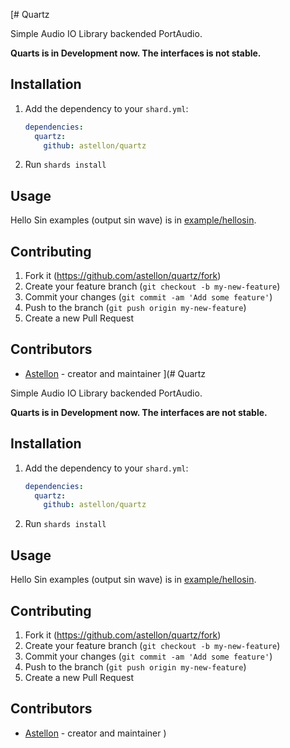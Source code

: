 [# Quartz

Simple Audio IO Library backended PortAudio.

**Quarts is in Development now. The interfaces is not stable.**

## Installation

1. Add the dependency to your `shard.yml`:

   ```yaml
   dependencies:
     quartz:
       github: astellon/quartz
   ```

2. Run `shards install`

## Usage

Hello Sin examples (output sin wave) is in [example/hellosin](https://github.com/astellon/quartz).

## Contributing

1. Fork it (<https://github.com/astellon/quartz/fork>)
2. Create your feature branch (`git checkout -b my-new-feature`)
3. Commit your changes (`git commit -am 'Add some feature'`)
4. Push to the branch (`git push origin my-new-feature`)
5. Create a new Pull Request

## Contributors

- [Astellon](https://github.com/astellon) - creator and maintainer
](# Quartz

Simple Audio IO Library backended PortAudio.

**Quarts is in Development now. The interfaces are not stable.**

## Installation

1. Add the dependency to your `shard.yml`:

   ```yaml
   dependencies:
     quartz:
       github: astellon/quartz
   ```

2. Run `shards install`

## Usage

Hello Sin examples (output sin wave) is in [example/hellosin](https://github.com/astellon/quartz).

## Contributing

1. Fork it (<https://github.com/astellon/quartz/fork>)
2. Create your feature branch (`git checkout -b my-new-feature`)
3. Commit your changes (`git commit -am 'Add some feature'`)
4. Push to the branch (`git push origin my-new-feature`)
5. Create a new Pull Request

## Contributors

- [Astellon](https://github.com/astellon) - creator and maintainer
)